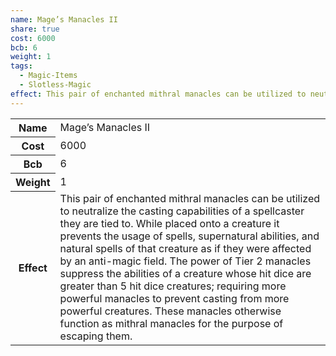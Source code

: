 ```yaml
---
name: Mage’s Manacles II
share: true
cost: 6000
bcb: 6
weight: 1
tags:
  - Magic-Items
  - Slotless-Magic
effect: This pair of enchanted mithral manacles can be utilized to neutralize the casting capabilities of a spellcaster they are tied to. While placed onto a creature it prevents the usage of spells, supernatural abilities, and natural spells of that creature as if they were affected by an anti-magic field. The power of Tier 2 manacles suppress the abilities of a creature whose hit dice are greater than 5 hit dice creatures; requiring more powerful manacles to prevent casting from more powerful creatures. These manacles otherwise function as mithral manacles for the purpose of escaping them.
---
```

<p><span dir="ltr" style="overflow-x: auto;"><table><tbody><tr><th dir="ltr">Name</th><td dir="ltr">Mage’s Manacles II</td></tr><tr><th dir="ltr">Cost</th><td dir="auto">6000</td></tr><tr><th dir="ltr">Bcb</th><td dir="auto">6</td></tr><tr><th dir="ltr">Weight</th><td dir="auto">1</td></tr><tr><th dir="ltr">Effect</th><td dir="ltr">This pair of enchanted mithral manacles can be utilized to neutralize the casting capabilities of a spellcaster they are tied to. While placed onto a creature it prevents the usage of spells, supernatural abilities, and natural spells of that creature as if they were affected by an anti-magic field. The power of Tier 2 manacles suppress the abilities of a creature whose hit dice are greater than 5 hit dice creatures; requiring more powerful manacles to prevent casting from more powerful creatures. These manacles otherwise function as mithral manacles for the purpose of escaping them.</td></tr></tbody></table></span></p>